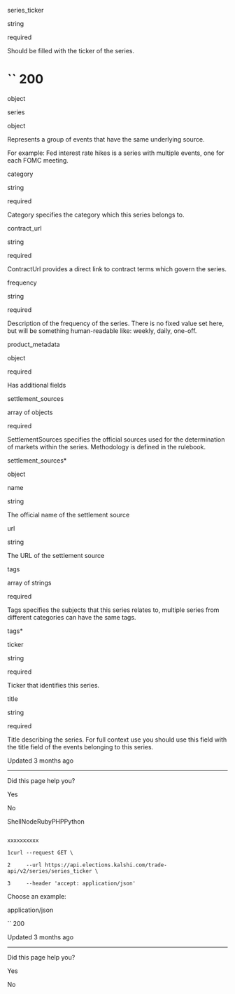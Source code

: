 series\_ticker

string

required

Should be filled with the ticker of the series.

# `` 200

object

series

object

Represents a group of events that have the same underlying source.

For example: Fed interest rate hikes is a series with multiple events, one for each FOMC meeting.

category

string

required

Category specifies the category which this series belongs to.

contract\_url

string

required

ContractUrl provides a direct link to contract terms which govern the series.

frequency

string

required

Description of the frequency of the series. There is no fixed value set here, but will be something human-readable like: weekly, daily, one-off.

product\_metadata

object

required

Has additional fields

settlement\_sources

array of objects

required

SettlementSources specifies the official sources used for the determination of markets within the series. Methodology is defined in the rulebook.

settlement\_sources\*

object

name

string

The official name of the settlement source

url

string

The URL of the settlement source

tags

array of strings

required

Tags specifies the subjects that this series relates to, multiple series from different categories can have the same tags.

tags\*

ticker

string

required

Ticker that identifies this series.

title

string

required

Title describing the series. For full context use you should use this field with the title field of the events belonging to this series.

Updated 3 months ago

* * *

Did this page help you?

Yes

No

ShellNodeRubyPHPPython

```

xxxxxxxxxx

1curl --request GET \

2     --url https://api.elections.kalshi.com/trade-api/v2/series/series_ticker \

3     --header 'accept: application/json'

```

Choose an example:

application/json

`` 200

Updated 3 months ago

* * *

Did this page help you?

Yes

No